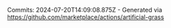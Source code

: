 Commits: 2024-07-20T14:09:08.875Z - Generated via https://github.com/marketplace/actions/artificial-grass
<br>
